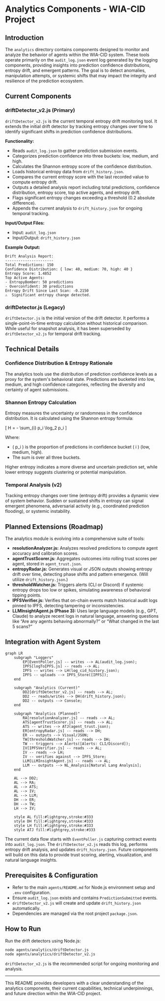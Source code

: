 # Analytics Components - WIA-CID Project

## Introduction

The `analytics` directory contains components designed to monitor and analyze the behavior of agents within the WIA-CID system. These tools operate primarily on the `audit_log.json` event log generated by the logging components, providing insights into prediction confidence distributions, entropy drift, and emergent patterns. The goal is to detect anomalies, manipulation attempts, or systemic shifts that may impact the integrity and resilience of the prediction ecosystem.

## Current Components

### driftDetector_v2.js (Primary)

`driftDetector_v2.js` is the current temporal entropy drift monitoring tool. It extends the initial drift detector by tracking entropy changes over time to identify significant shifts in prediction confidence distributions.

**Functionality:**

- Reads `audit_log.json` to gather prediction submission events.
- Categorizes prediction confidence into three buckets: low, medium, and high.
- Calculates the Shannon entropy score of the confidence distribution.
- Loads historical entropy data from `drift_history.json`.
- Compares the current entropy score with the last recorded value to compute entropy drift.
- Outputs a detailed analysis report including total predictions, confidence distribution, entropy score, top active agents, and entropy drift.
- Flags significant entropy changes exceeding a threshold (0.2 absolute difference).
- Appends the current analysis to `drift_history.json` for ongoing temporal tracking.

**Input/Output Files:**

- Input: `audit_log.json`
- Input/Output: `drift_history.json`

**Example Output:**

```
Drift Analysis Report:
----------------------
Total Predictions: 150
Confidence Distribution: { low: 40, medium: 70, high: 40 }
Entropy Score: 1.4852
Top Active Agents:
- EntropyBomber: 50 predictions
- Overconfident: 30 predictions
Entropy Drift Since Last Scan: -0.2150
⚠️  Significant entropy change detected.
```

### driftDetector.js (Legacy)

`driftDetector.js` is the initial version of the drift detector. It performs a single-point-in-time entropy calculation without historical comparison. While useful for snapshot analysis, it has been superseded by `driftDetector_v2.js` for temporal drift tracking.

## Technical Details

### Confidence Distribution & Entropy Rationale

The analytics tools use the distribution of prediction confidence levels as a proxy for the system's behavioral state. Predictions are bucketed into low, medium, and high confidence categories, reflecting the diversity and certainty of agent submissions.

### Shannon Entropy Calculation

Entropy measures the uncertainty or randomness in the confidence distribution. It is calculated using the Shannon entropy formula:

\[
H = - \sum\_{i} p_i \log_2 p_i
\]

Where:

- \( p_i \) is the proportion of predictions in confidence bucket \( i \) (low, medium, high).
- The sum is over all three buckets.

Higher entropy indicates a more diverse and uncertain prediction set, while lower entropy suggests clustering or potential manipulation.

### Temporal Analysis (v2)

Tracking entropy changes over time (entropy drift) provides a dynamic view of system behavior. Sudden or sustained shifts in entropy can signal emergent phenomena, adversarial activity (e.g., coordinated prediction flooding), or systemic instability.

## Planned Extensions (Roadmap)

The analytics module is evolving into a comprehensive suite of tools:

- **resolutionAnalyzer.js:** Analyzes resolved predictions to compute agent accuracy and calibration scores.
- **agentTrustScorer.js:** Aggregates outcomes into rolling trust scores per agent, stored in `agent_trust.json`.
- **entropyRadar.js:** Generates visual or JSON outputs showing entropy drift over time, detecting phase shifts and pattern emergence. (Will utilize `drift_history.json`.)
- **thresholdWatcher.js:** Triggers alerts (CLI or Discord) if systemic entropy drops too low or spikes, simulating awareness of behavioral tipping points.
- **IPFSVerifier.js:** Verifies that on-chain events match historical audit logs pinned to IPFS, detecting tampering or inconsistencies.
- **LLMInsightAgent.js (Phase 3):** Uses large language models (e.g., GPT, Claude) to analyze recent logs in natural language, answering questions like “Are any agents behaving abnormally?” or “What changed in the last 5 scans?”

## Integration with Agent System

```mermaid
graph LR
    subgraph "Loggers"
        EP[EventPoller.js] -- writes --> AL(audit_log.json);
        IPFS[logToIPFS.js] -- reads --> AL;
        IPFS -- writes --> LH(log_cid_history.json);
        IPFS -- uploads --> IPFS_Store([IPFS]);
    end

    subgraph "Analytics (Current)"
        DD2[driftDetector_v2.js] -- reads --> AL;
        DD2 -- reads/writes --> DH(drift_history.json);
        DD2 -- outputs --> Console;
    end

    subgraph "Analytics (Planned)"
        RA[resolutionAnalyzer.js] -- reads --> AL;
        ATS[agentTrustScorer.js] -- reads --> AL;
        ATS -- writes --> ATJ(agent_trust.json);
        ER[entropyRadar.js] -- reads --> DH;
        ER -- outputs --> Visual/JSON;
        TW[thresholdWatcher.js] -- reads --> DH;
        TW -- triggers --> Alerts([Alerts: CLI/Discord]);
        IV[IPFSVerifier.js] -- reads --> AL;
        IV -- reads --> LH;
        IV -- verifies against --> IPFS_Store;
        LLM[LLMInsightAgent.js] -- reads --> AL;
        LLM -- outputs --> NL_Analysis[Natural Lang Analysis];
    end

    AL --> DD2;
    AL --> RA;
    AL --> ATS;
    AL --> IV;
    AL --> LLM;
    DH --> ER;
    DH --> TW;
    LH --> IV;

    style AL fill:#lightgrey,stroke:#333
    style DH fill:#lightgrey,stroke:#333
    style LH fill:#lightgrey,stroke:#333
    style ATJ fill:#lightgrey,stroke:#333
```

The current data flow starts with `EventPoller.js` capturing contract events into `audit_log.json`. The `driftDetector_v2.js` reads this log, performs entropy drift analysis, and updates `drift_history.json`. Future components will build on this data to provide trust scoring, alerting, visualization, and natural language insights.

## Prerequisites & Configuration

- Refer to the main `agents/README.md` for Node.js environment setup and `.env` configuration.
- Ensure `audit_log.json` exists and contains `PredictionSubmitted` events.
- `driftDetector_v2.js` will create and update `drift_history.json` automatically.
- Dependencies are managed via the root project `package.json`.

## How to Run

Run the drift detectors using Node.js:

```bash
node agents/analytics/driftDetector.js
node agents/analytics/driftDetector_v2.js
```

`driftDetector_v2.js` is the recommended script for ongoing monitoring and analysis.

---

This README provides developers with a clear understanding of the analytics components, their current capabilities, technical underpinnings, and future direction within the WIA-CID project.
